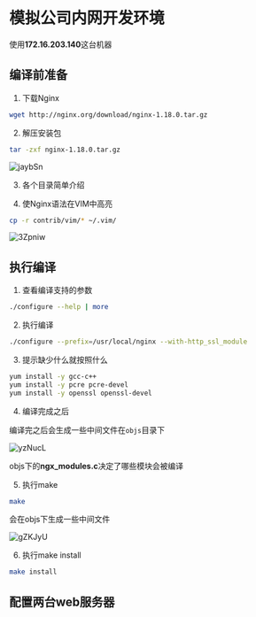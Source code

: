 # 模拟公司内网开发环境

使用**172.16.203.140**这台机器

## 编译前准备

1. 下载Nginx

```bash
wget http://nginx.org/download/nginx-1.18.0.tar.gz
```

2. 解压安装包

```bash
tar -zxf nginx-1.18.0.tar.gz 
```

![jaybSn](https://image.hualihai.cn/blog/jaybSn.png)

3. 各个目录简单介绍


4. 使Nginx语法在VIM中高亮

```bash
cp -r contrib/vim/* ~/.vim/
```

![3Zpniw](https://image.hualihai.cn/blog/3Zpniw.png)

## 执行编译

1. 查看编译支持的参数

```bash
./configure --help | more
```

2. 执行编译

```bash
./configure --prefix=/usr/local/nginx --with-http_ssl_module
```

3. 提示缺少什么就按照什么

```bash
yum install -y gcc-c++
yum install -y pcre pcre-devel
yum install -y openssl openssl-devel
```

4. 编译完成之后

编译完之后会生成一些中间文件在`objs`目录下

![yzNucL](https://image.hualihai.cn/blog/yzNucL.png)

objs下的**ngx_modules.c**决定了哪些模块会被编译

5. 执行make

```bash
make
```

会在objs下生成一些中间文件

![gZKJyU](https://image.hualihai.cn/blog/gZKJyU.png)

6. 执行make install

```bash
make install
```

## 配置两台web服务器





